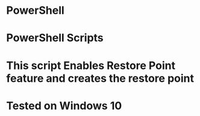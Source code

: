 # PowerShell
# PowerShell Scripts
# This script Enables Restore Point feature and creates the restore point

# Tested on Windows 10
